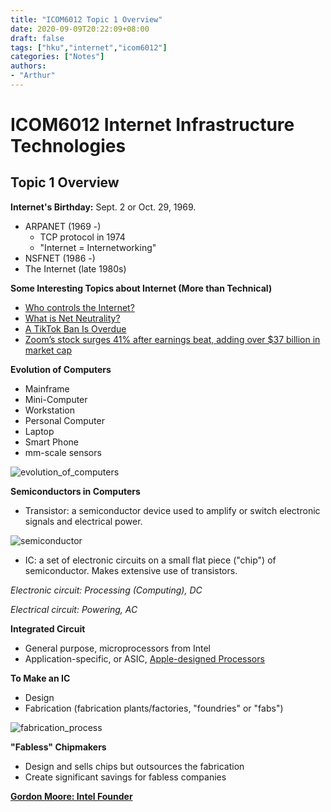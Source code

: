 ```yaml
---
title: "ICOM6012 Topic 1 Overview"
date: 2020-09-09T20:22:09+08:00
draft: false
tags: ["hku","internet","icom6012"]
categories: ["Notes"]
authors:
- "Arthur"
---
```


# ICOM6012 Internet Infrastructure Technologies

## Topic 1 Overview

**Internet's Birthday:** Sept. 2 or Oct. 29, 1969.

* ARPANET (1969 -)
    * TCP protocol in 1974
    * "Internet = Internetworking"
* NSFNET (1986 -)
* The Internet (late 1980s)

**Some Interesting Topics about Internet (More than Technical)**
* [Who controls the Internet?](https://www.youtube.com/watch?v=XvSBkoAdAPw)
* [What is Net Neutrality?](https://www.youtube.com/watch?v=HqXKEgTYZBQ)
* [A TikTok Ban Is Overdue](https://www.nytimes.com/2020/08/18/opinion/tiktok-wechat-ban-trump.html)
* [Zoom’s stock surges 41% after earnings beat, adding over $37 billion in market cap](https://www.cnbc.com/2020/09/01/zooms-stock-surges-41percent-on-earnings-adding-over-37-billion-in-value.html)

**Evolution of Computers**
* Mainframe
* Mini-Computer
* Workstation
* Personal Computer
* Laptop
* Smart Phone
* mm-scale sensors

![evolution_of_computers](https://cdn.jsdelivr.net/gh/pseudoyu/image-hosting@master/images/evolution_of_computers.png)

**Semiconductors in Computers**
* Transistor: a semiconductor device used to amplify or switch electronic signals and electrical power.

![semiconductor](https://cdn.jsdelivr.net/gh/pseudoyu/image-hosting@master/images/semiconductor.png)

* IC: a set of electronic circuits on a small flat piece ("chip") of semiconductor. Makes extensive use of transistors.

*Electronic circuit: Processing (Computing), DC*

*Electrical circuit: Powering, AC*

**Integrated Circuit**
* General purpose, microprocessors from Intel
* Application-specific, or ASIC, [Apple-designed Processors](https://www.apple.com/hk/en/newsroom/2020/06/apple-announces-mac-transition-to-apple-silicon/)

**To Make an IC**
* Design
* Fabrication (fabrication plants/factories, "foundries" or "fabs")

![fabrication_process](https://cdn.jsdelivr.net/gh/pseudoyu/image-hosting@master/images/fabrication_process.png)

**"Fabless" Chipmakers**
* Design and sells chips but outsources the fabrication
* Create significant savings for fabless companies

**[Gordon Moore: Intel Founder](https://vimeo.com/70293585)**